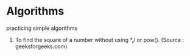 # Algorithms
practicing simple algorithms

1. To find the square of a number without using *,/ or pow(). (Source : geeksforgeeks.com)
